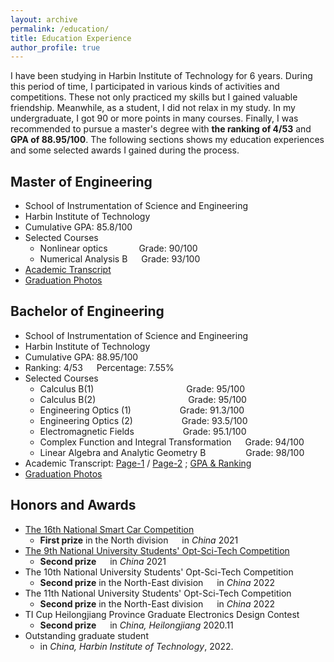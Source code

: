 ```yaml
---
layout: archive
permalink: /education/
title: Education Experience
author_profile: true
---
```


I have been studying in Harbin Institute of Technology for 6 years. During this period of time, I participated in various kinds of activities and competitions. These not only practiced my skills but I gained valuable friendship. Meanwhile, as a student, I did not relax in my study. In my undergraduate, I got 90 or more points in many courses. Finally, I was recommended to pursue a master's degree with **the ranking of 4/53** and **GPA of 88.95/100**. The following sections shows my education experiences and some selected awards I gained during the process.

## Master of Engineering
+ School of Instrumentation of Science and Engineering
+ Harbin Institute of Technology
+ Cumulative GPA: 85.8/100
+ Selected Courses
  + Nonlinear optics &emsp;&emsp;&emsp; Grade: 90/100
  + Numerical Analysis B &emsp; Grade: 93/100
+ [Academic Transcript](../images/my_imgs/MA_grad.png)
+ [Graduation Photos](../news/MA_gra.md)


## Bachelor of Engineering
+ School of Instrumentation of Science and Engineering
+ Harbin Institute of Technology
+ Cumulative GPA: 88.95/100
+ Ranking: 4/53 &emsp; Percentage: 7.55%
+ Selected Courses
  + Calculus B(1) &emsp;&emsp;&emsp;&emsp;&emsp;&emsp;&emsp;&emsp;&emsp;&emsp; Grade: 95/100
  + Calculus B(2) &emsp;&emsp;&emsp;&emsp;&emsp;&emsp;&emsp;&emsp;&emsp;&emsp; Grade: 95/100
  + Engineering Optics (1) &emsp;&emsp;&emsp;&emsp;&emsp; Grade: 91.3/100
  + Engineering Optics (2) &emsp;&emsp;&emsp;&emsp;&emsp; Grade: 93.5/100
  + Electromagnetic Fields &emsp;&emsp;&emsp;&emsp;&emsp; Grade: 95.1/100
  + Complex Function and Integral Transformation &emsp; Grade: 94/100
  + Linear Algebra and Analytic Geometry B &emsp;&emsp;&emsp;&emsp; Grade: 98/100
+ Academic Transcript: [Page-1](../images/my_imgs/BA_grad_1.png) / [Page-2](../images/my_imgs/BA_grad_2.png) ; [GPA & Ranking](../images/my_imgs/BA_rank.png)
+ [Graduation Photos](../news/BA_gra.md)

## Honors and Awards

+ [The 16th National Smart Car Competition](../news/smart_car.md)
  + **First prize** in the North division &emsp; in *China* 2021
+ [The 9th National University Students' Opt-Sci-Tech Competition](../news/opt-ele.md)
  + **Second prize** &emsp; in *China* 2021
+ The 10th National University Students' Opt-Sci-Tech Competition
  + **Second prize** in the North-East division &emsp; in *China* 2022
+ The 11th National University Students' Opt-Sci-Tech Competition
  + **Second prize** in the North-East division &emsp; in *China* 2022
+ TI Cup Heilongjiang Province Graduate Electronics Design Contest
  + **Second prize** &emsp; in *China, Heilongjiang* 2020.11
+ Outstanding graduate student
  + in *China, Harbin Institute of Technology*, 2022.




